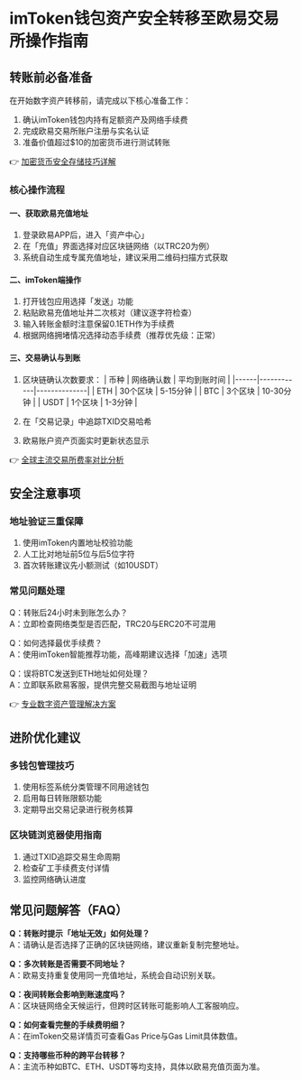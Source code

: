 # imToken钱包资产安全转移至欧易交易所操作指南

## 转账前必备准备
在开始数字资产转移前，请完成以下核心准备工作：
1. 确认imToken钱包内持有足额资产及网络手续费
2. 完成欧易交易所账户注册与实名认证
3. 准备价值超过$10的加密货币进行测试转账

👉 [加密货币安全存储技巧详解](https://bit.ly/okx_welcome)

### 核心操作流程
#### 一、获取欧易充值地址
1. 登录欧易APP后，进入「资产中心」
2. 在「充值」界面选择对应区块链网络（以TRC20为例）
3. 系统自动生成专属充值地址，建议采用二维码扫描方式获取

#### 二、imToken端操作
1. 打开钱包应用选择「发送」功能
2. 粘贴欧易充值地址并二次核对（建议逐字符检查）
3. 输入转账金额时注意保留0.1ETH作为手续费
4. 根据网络拥堵情况选择动态手续费（推荐优先级：正常）

#### 三、交易确认与到账
1. 区块链确认次数要求：
   | 币种 | 网络确认数 | 平均到账时间 |
   |------|------------|--------------|
   | ETH  | 30个区块   | 5-15分钟     |
   | BTC  | 3个区块    | 10-30分钟    |
   | USDT | 1个区块    | 1-3分钟      |

2. 在「交易记录」中追踪TXID交易哈希
3. 欧易账户资产页面实时更新状态显示

👉 [全球主流交易所费率对比分析](https://bit.ly/okx_welcome)

## 安全注意事项
### 地址验证三重保障
1. 使用imToken内置地址校验功能
2. 人工比对地址前5位与后5位字符
3. 首次转账建议先小额测试（如10USDT）

### 常见问题处理
Q：转账后24小时未到账怎么办？  
A：立即检查网络类型是否匹配，TRC20与ERC20不可混用

Q：如何选择最优手续费？  
A：使用imToken智能推荐功能，高峰期建议选择「加速」选项

Q：误将BTC发送到ETH地址如何处理？  
A：立即联系欧易客服，提供完整交易截图与地址证明

👉 [专业数字资产管理解决方案](https://bit.ly/okx_welcome)

## 进阶优化建议
### 多钱包管理技巧
1. 使用标签系统分类管理不同用途钱包
2. 启用每日转账限额功能
3. 定期导出交易记录进行税务核算

### 区块链浏览器使用指南
1. 通过TXID追踪交易生命周期
2. 检查矿工手续费支付详情
3. 监控网络确认进度

## 常见问题解答（FAQ）
**Q：转账时提示「地址无效」如何处理？**  
A：请确认是否选择了正确的区块链网络，建议重新复制完整地址。

**Q：多次转账是否需要不同地址？**  
A：欧易支持重复使用同一充值地址，系统会自动识别关联。

**Q：夜间转账会影响到账速度吗？**  
A：区块链网络全天候运行，但跨时区转账可能影响人工客服响应。

**Q：如何查看完整的手续费明细？**  
A：在imToken交易详情页可查看Gas Price与Gas Limit具体数值。

**Q：支持哪些币种的跨平台转移？**  
A：主流币种如BTC、ETH、USDT等均支持，具体以欧易充值页面为准。
